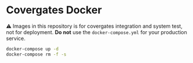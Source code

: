 # Covergates Docker
:warning: Images in this repository is for covergates integration and system test,
not for deployment. **Do not** use the `docker-compose.yml` for your production service.

```sh
docker-compose up -d
docker-compose rm -f -s
```